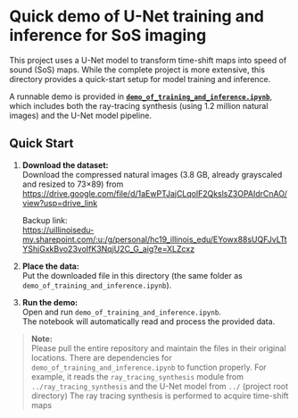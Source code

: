 # Quick demo of U-Net training and inference for SoS imaging

This project uses a U-Net model to transform time-shift maps into speed of sound (SoS) maps. While the complete project is more extensive, this directory provides a quick-start setup for model training and inference.

A runnable demo is provided in [**`demo_of_training_and_inference.ipynb`**](https://github.com/haotian-c/SoS_time_shift_DL/blob/main/demo_of_training_and_inference/demo_of_training_and_inference.ipynb), which includes both the ray-tracing synthesis (using 1.2 million natural images) and the U-Net model pipeline.

## Quick Start

1. **Download the dataset:**  
   Download the compressed natural images (3.8 GB, already grayscaled and resized to 73×89) from  
   https://drive.google.com/file/d/1aEwPTJajCLqolF2QkslsZ3OPAIdrCnAO/view?usp=drive_link


   Backup link: <br> https://uillinoisedu-my.sharepoint.com/:u:/g/personal/hc19_illinois_edu/EYowx88sUQFJvLTtYShjGxkBvo23voIfK3NqjU2C_G_aig?e=XLZcxz
   
3. **Place the data:**  
   Put the downloaded file in this directory (the same folder as `demo_of_training_and_inference.ipynb`).

4. **Run the demo:**  
   Open and run `demo_of_training_and_inference.ipynb`.  
   The notebook will automatically read and process the provided data.

   

> **Note:**  
> Please pull the entire repository and maintain the files in their original locations. There are dependencies for `demo_of_training_and_inference.ipynb` to function properly.
> For example, it reads the `ray_tracing_synthesis` module from `../ray_tracing_synthesis` and the U-Net model from `../` (project root directory)
> The ray tracing synthesis is performed to acquire time-shift maps
   
